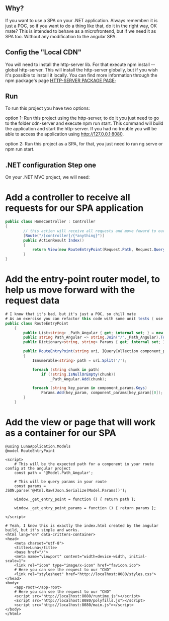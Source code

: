 ## Why?

If you want to use a SPA on your .NET application. Always remember: it is just a POC, so if you want to do a thing like that, do it in the right way, OK mate?
This is intended to behave as a microfrontend, but if we need it as SPA too. Without any modification to the angular SPA.

## Config the "Local CDN"
 You will need to install the http-server lib. For that execute npm install --global http-server. 
 This will install the http-server globally, but if you wish it's possible to install it locally. 
 You can find more information through the npm package's page [HTTP-SERVER PACKAGE PAGE](https://www.npmjs.com/package/http-server);

## Run

To run this project you have two options:

option 1: Run this project using the http-server, to do it you just need to go to the folder cdn-server and execute npm run start.
This command will build the application and start the http-server. If you had no trouble you will be able to access the application
using http://127.0.0.1:8080.

option 2: Run this project as a SPA, for that, you just need to run ng serve or npm run start.

## .NET configuration Step one

On your .NET MVC project, we will need:

# Add a controller to receive all requests for our SPA application

```c#
public class HomeController : Controller
{
        // this action will receive all requests and move foward to our SPA application 
        [Route("/[controller]/{*anything}")]
        public ActionResult Index()
        {
            return View(new RouteEntryPoint(Request.Path, Request.Query));
        }
}
```

# Add the entry-point router model, to help us move forward with the request data 

```c#
# I know that it's bad, but it's just a POC, so chill mate
# As an exercise you can refactor this code with some unit tests ( use TDD for your benefit). I deeply recommend that.
public class RouteEntryPoint
    {
        public List<string> _Path_Angular { get; internal set; } = new List<string>();
        public string Path_Angular => string.Join("/",_Path_Angular).ToLower();
        public Dictionary<string, string> Params { get; internal set; } = new Dictionary<string, string>();

        public RouteEntryPoint(string uri, IQueryCollection component_params)
        {
            IEnumerable<string> path = uri.Split('/');

            foreach (string chunk in path)
                if (!string.IsNullOrEmpty(chunk))
                    _Path_Angular.Add(chunk);

            foreach (string key_param in component_params.Keys)
                Params.Add(key_param, component_params[key_param][0]);
        }
    }
```

# Add the view or page that will work as a container for our SPA

```cshtml
@using LunaApplication.Models
@model RouteEntryPoint

<script>
    # This will be the expected path for a component in your route config at the angular project
    const path = '@Model.Path_Angular';

    # This will be query params in your route
    const params = JSON.parse('@Html.Raw(Json.Serialize(Model.Params))');

    window._get_entry_point = function () { return path };

    window._get_entry_point_params = function () { return params };

</script>

# Yeah, I know this is exactly the index.html created by the angular build, but it's simple and works.
<html lang="en" data-critters-container>
<head>
    <meta charset="utf-8">
    <title>Luna</title>
    <base href="/">
    <meta name="viewport" content="width=device-width, initial-scale=1">
    <link rel="icon" type="image/x-icon" href="favicon.ico">
    # Here you can see the request to our "CND"
    <link rel="stylesheet" href="http://localhost:8080/styles.css">
</head>
<body>
    <app-root></app-root>
    # Here you can see the request to our "CND"
    <script src="http://localhost:8080/runtime.js"></script>
    <script src="http://localhost:8080/polyfills.js"></script>
    <script src="http://localhost:8080/main.js"></script>
</body>
</html>

```
